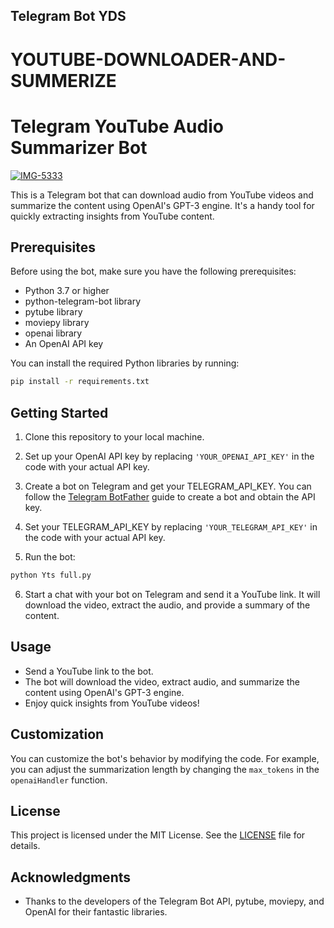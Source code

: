 ## Telegram Bot YDS
# YOUTUBE-DOWNLOADER-AND-SUMMERIZE
 
# Telegram YouTube Audio Summarizer Bot


 <a href="https://ibb.co/35xb00T"><img src="https://i.ibb.co/DPBF771/IMG-5333.jpg" alt="IMG-5333" border="0"></a>
 
This is a Telegram bot that can download audio from YouTube videos and summarize the content using OpenAI's GPT-3 engine. It's a handy tool for quickly extracting insights from YouTube content.

## Prerequisites

Before using the bot, make sure you have the following prerequisites:

- Python 3.7 or higher
- python-telegram-bot library
- pytube library
- moviepy library
- openai library
- An OpenAI API key

You can install the required Python libraries by running:

```bash
pip install -r requirements.txt
```

## Getting Started

1. Clone this repository to your local machine.

2. Set up your OpenAI API key by replacing `'YOUR_OPENAI_API_KEY'` in the code with your actual API key.

3. Create a bot on Telegram and get your TELEGRAM_API_KEY. You can follow the [Telegram BotFather](https://core.telegram.org/bots#botfather) guide to create a bot and obtain the API key.

4. Set your TELEGRAM_API_KEY by replacing `'YOUR_TELEGRAM_API_KEY'` in the code with your actual API key.

5. Run the bot:

```bash
python Yts full.py
```

6. Start a chat with your bot on Telegram and send it a YouTube link. It will download the video, extract the audio, and provide a summary of the content.

## Usage

- Send a YouTube link to the bot.
- The bot will download the video, extract audio, and summarize the content using OpenAI's GPT-3 engine.
- Enjoy quick insights from YouTube videos!

## Customization

You can customize the bot's behavior by modifying the code. For example, you can adjust the summarization length by changing the `max_tokens` in the `openaiHandler` function.

## License

This project is licensed under the MIT License. See the [LICENSE](LICENSE) file for details.

## Acknowledgments

- Thanks to the developers of the Telegram Bot API, pytube, moviepy, and OpenAI for their fantastic libraries.

